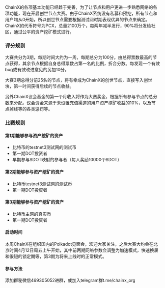 ChainX的各项基本功能已经趋于完善，为了让节点和用户更进一步熟悉网络的各项功能，现在开启创世节点大赛。由于ChainX系统没有私募和预挖，所有节点和用户均从0开始，所以创世节点需要根据测试网时期表现优异的节点来确定。ChainX的代币符号为PCX，总量2100万个，每两年减半发行，90%将分发给社区，通过公平的资产挖矿模式进行。

### 评分规则

大赛共分为3期，每期时间大约为一周，每期总分为100分，由总得票数最高的节点获得，其余节点根据自身总得票数占第一名的比例，折合分数。每发现一个有效bug或有效改进意见的另加10分。

大赛3期总得分前25名的节点，将有幸成为ChainX的创世节点，直接写入创世块，第一时间获得后续的节点收益。

另外ChainX议会基金的第一个月收入将作为大赛奖金，根据所有参与节点的总分数来分配。议会资金来源于未设置充值渠道的用户资产挖矿收益的10%，以及节点掉线等的各类惩罚等。

### 比赛规则

#### 第1期能够参与资产挖矿的资产

* 比特币的testnet3测试网的测试币
* 第一期DOT投资者
* 早期参与SDOT映射的参与者（每人奖励10000个SDOT）

#### 第2期能够参与资产挖矿的资产

* 比特币testnet3测试网的测试币
* 第一期DOT投资者

#### 第3期能够参与资产挖矿的资产

* 比特币主网的真实币
* 第一期DOT投资者

#### 启动时间

本周ChainX在组织国内的Polkadot见面会，欢迎大家关注，之后大赛大约会在北京时间4月12日周五上午开始，其中前两期网络参数会调整为加速模式，快速换届和很短的锁定期等，第3期为将来上线时的正常模式。

#### 参与方法

添加群秘微信469305052进群，或加入telegram群t.me/chainx_org

